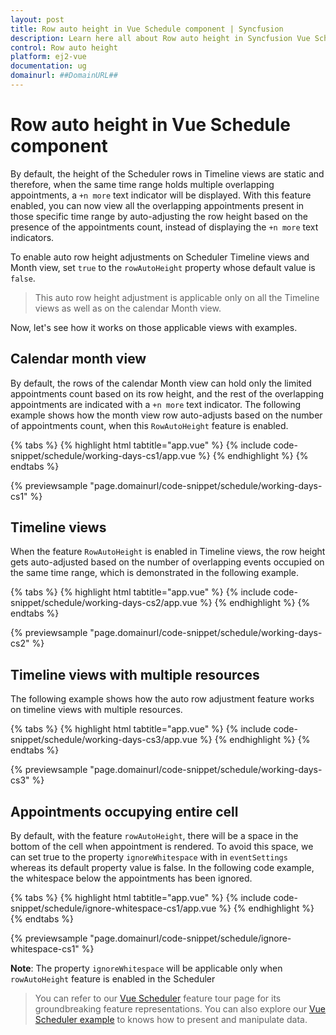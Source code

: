 ```yaml
---
layout: post
title: Row auto height in Vue Schedule component | Syncfusion
description: Learn here all about Row auto height in Syncfusion Vue Schedule component of Syncfusion Essential JS 2 and more.
control: Row auto height 
platform: ej2-vue
documentation: ug
domainurl: ##DomainURL##
---
```


# Row auto height in Vue Schedule component

By default, the height of the Scheduler rows in Timeline views are static and therefore, when the same time range holds multiple overlapping appointments, a `+n more` text indicator will be displayed. With this feature enabled, you can now view all the overlapping appointments present in those specific time range by auto-adjusting the row height based on the presence of the appointments count, instead of displaying the `+n more` text indicators.

To enable auto row height adjustments on Scheduler Timeline views and Month view, set `true` to the `rowAutoHeight` property whose default value is `false`.

> This auto row height adjustment is applicable only on all the Timeline views as well as on the calendar Month view.

Now, let's see how it works on those applicable views with examples.

## Calendar month view

By default, the rows of the calendar Month view can hold only the limited appointments count based on its row height, and the rest of the overlapping appointments are indicated with a `+n more` text indicator. The following example shows how the month view row auto-adjusts based on the number of appointments count, when this `RowAutoHeight` feature is enabled.

{% tabs %}
{% highlight html tabtitle="app.vue" %}
{% include code-snippet/schedule/working-days-cs1/app.vue %}
{% endhighlight %}
{% endtabs %}
        
{% previewsample "page.domainurl/code-snippet/schedule/working-days-cs1" %}

## Timeline views

When the feature `RowAutoHeight` is enabled in Timeline views, the row height gets auto-adjusted based on the number of overlapping events occupied on the same time range, which is demonstrated in the following example.

{% tabs %}
{% highlight html tabtitle="app.vue" %}
{% include code-snippet/schedule/working-days-cs2/app.vue %}
{% endhighlight %}
{% endtabs %}
        
{% previewsample "page.domainurl/code-snippet/schedule/working-days-cs2" %}

## Timeline views with multiple resources

The following example shows how the auto row adjustment feature works on timeline views with multiple resources.

{% tabs %}
{% highlight html tabtitle="app.vue" %}
{% include code-snippet/schedule/working-days-cs3/app.vue %}
{% endhighlight %}
{% endtabs %}
        
{% previewsample "page.domainurl/code-snippet/schedule/working-days-cs3" %}

## Appointments occupying entire cell

By default, with the feature `rowAutoHeight`, there will be a space in the bottom of the cell when appointment is rendered. To avoid this space, we can set true to the property `ignoreWhitespace` with in `eventSettings` whereas its default property value is false. In the following code example, the whitespace below the appointments has been ignored.

{% tabs %}
{% highlight html tabtitle="app.vue" %}
{% include code-snippet/schedule/ignore-whitespace-cs1/app.vue %}
{% endhighlight %}
{% endtabs %}
        
{% previewsample "page.domainurl/code-snippet/schedule/ignore-whitespace-cs1" %}

**Note**: The property `ignoreWhitespace` will be applicable only when `rowAutoHeight` feature is enabled in the Scheduler

> You can refer to our [Vue Scheduler](https://www.syncfusion.com/vue-ui-components/vue-scheduler) feature tour page for its groundbreaking feature representations. You can also explore our [Vue Scheduler example](https://ej2.syncfusion.com/vue/demos/#/material/schedule/overview.html) to knows how to present and manipulate data.
